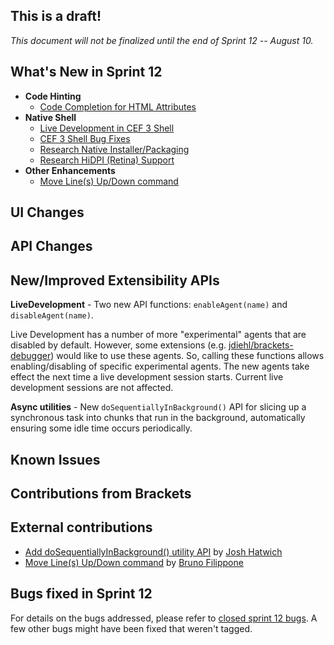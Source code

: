 This is a draft!
----------------
_This document will not be finalized until the end of Sprint 12 -- August 10._

What's New in Sprint 12
-----------------------
* **Code Hinting**
    * [Code Completion for HTML Attributes](https://trello.com/card/3-code-complete-html-attributes/4f90a6d98f77505d7940ce88/557)
* **Native Shell**
    * [Live Development in CEF 3 Shell](https://trello.com/card/2-enable-live-development-in-cef3-shell/4f90a6d98f77505d7940ce88/539)
    * [CEF 3 Shell Bug Fixes](https://trello.com/card/2-test-cef3-shell/4f90a6d98f77505d7940ce88/540)
    * [Research Native Installer/Packaging](https://trello.com/card/2-research-brackets-native-installer/4f90a6d98f77505d7940ce88/582)
    * [Research HiDPI (Retina) Support](https://trello.com/card/0-research-hidpi-support/4f90a6d98f77505d7940ce88/585)
* **Other Enhancements**
    * [Move Line(s) Up/Down command](https://github.com/adobe/brackets/pull/1282)

UI Changes
----------

API Changes
-----------

New/Improved Extensibility APIs
-------------------------------
**LiveDevelopment** - Two new API functions: ```enableAgent(name)``` and ```disableAgent(name)```.

Live Development has a number of more "experimental" agents that are disabled by default. However, some extensions (e.g. [jdiehl/brackets-debugger](https://github.com/jdiehl/brackets-debugger)) would like to use these agents. So, calling these functions allows enabling/disabling of specific experimental agents. The new agents take effect the next time a live development session starts. Current live development sessions are not affected. 

**Async utilities** - New `doSequentiallyInBackground()` API for slicing up a synchronous task into chunks that run in the background, automatically ensuring some idle time occurs periodically.

Known Issues
------------

Contributions from Brackets
---------------------------

External contributions
----------------------
* [Add doSequentiallyInBackground() utility API](https://github.com/adobe/brackets/pull/1009) by [Josh Hatwich](https://github.com/jhatwich)
* [Move Line(s) Up/Down command](https://github.com/adobe/brackets/pull/1282) by [Bruno Filippone](https://github.com/ShadowCloud)

Bugs fixed in Sprint 12
-----------------------
For details on the bugs addressed, please refer to [closed sprint 12 bugs](https://github.com/adobe/brackets/issues?labels=sprint+12&page=1&state=closed). A few other bugs might have been fixed that weren't tagged.